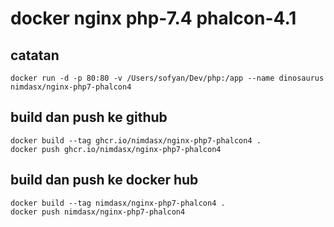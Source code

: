 # docker nginx php-7.4 phalcon-4.1
## catatan
````
docker run -d -p 80:80 -v /Users/sofyan/Dev/php:/app --name dinosaurus nimdasx/nginx-php7-phalcon4
````
## build dan push ke github
````
docker build --tag ghcr.io/nimdasx/nginx-php7-phalcon4 .
docker push ghcr.io/nimdasx/nginx-php7-phalcon4
````
## build dan push ke docker hub
````
docker build --tag nimdasx/nginx-php7-phalcon4 .
docker push nimdasx/nginx-php7-phalcon4
````